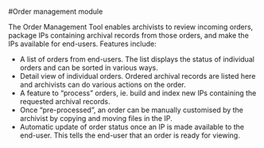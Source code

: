 #Order management module

The Order Management Tool enables archivists to review incoming orders, package IPs containing archival records from those orders, and make the IPs available for end-users. Features include:

* A list of orders from end-users. The list displays the status of individual orders and can be sorted in various ways.
* Detail view of individual orders. Ordered archival records are listed here and archivists can do various actions on the order.
* A feature to “process” orders, ie. build and index new IPs containing the requested archival records.
* Once “pre-processed”, an order can be manually customised by the archivist by copying and moving files in the IP.
* Automatic update of order status once an IP is made available to the end-user. This tells the end-user that an order is ready for viewing.
